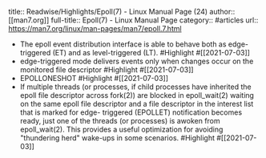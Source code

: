 title:: Readwise/Highlights/Epoll(7) - Linux Manual Page (24)
author:: [[man7.org]]
full-title:: Epoll(7) - Linux Manual Page
category:: #articles
url:: https://man7.org/linux/man-pages/man7/epoll.7.html

- The epoll event distribution interface is able to behave both as
       edge-triggered (ET) and as level-triggered (LT). #Highlight #[[2021-07-03]]
- edge-triggered mode
       delivers events only when changes occur on the monitored file
       descriptor #Highlight #[[2021-07-03]]
- EPOLLONESHOT #Highlight #[[2021-07-03]]
- If multiple threads (or processes, if child processes have
       inherited the epoll file descriptor across fork(2)) are blocked
       in epoll_wait(2) waiting on the same epoll file descriptor and a
       file descriptor in the interest list that is marked for edge-
       triggered (EPOLLET) notification becomes ready, just one of the
       threads (or processes) is awoken from epoll_wait(2).  This
       provides a useful optimization for avoiding "thundering herd"
       wake-ups in some scenarios. #Highlight #[[2021-07-03]]
